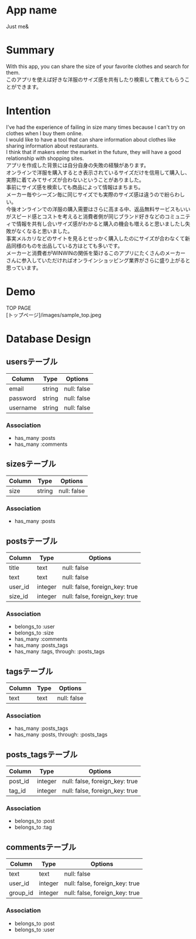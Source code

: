 # App name
Just me&

# Summary
With this app, you can share the size of your favorite clothes and search for them.  
このアプリを使えば好きな洋服のサイズ感を共有したり検索して教えてもらうことができます。

# Intention
I've had the experience of failing in size many times because I can't try on clothes when I buy them online.  
I would like to have a tool that can share information about clothes like sharing information about restaurants.  
I think that if makers enter the market in the future, they will have a good relationship with shopping sites.  
アプリを作成した背景には自分自身の失敗の経験があります。  
オンラインで洋服を購入するとき表示されているサイズだけを信用して購入し、実際に着てみてサイズが合わないということがありました。  
事前にサイズ感を検索しても商品によって情報はまちまち。  
メーカー毎やシーズン毎に同じサイズでも実際のサイズ感は違うので紛らわしい。  
今後オンラインでの洋服の購入需要はさらに高まる中、返品無料サービスもいいがスピード感とコストを考えると消費者側が同じブランド好きなどのコミュニティで情報を共有し合いサイズ感がわかると購入の機会も増えると思いましたし失敗がなくなると思いました。  
事実メルカリなどのサイトを見るとせっかく購入したのにサイズが合わなくて新品同様のものを出品している方はとても多いです。  
メーカーと消費者がWINWINの関係を築けるこのアプリにたくさんのメーカーさんに参入していただければオンラインショッピング業界がさらに盛り上がると思っています。

# Demo
TOP PAGE  
[トップページ]/images/sample_top.jpeg

# Database Design
## usersテーブル
|Column|Type|Options|
|------|----|-------|
|email|string|null: false|
|password|string|null: false|
|username|string|null: false|
### Association
- has_many :posts
- has_many :comments

## sizesテーブル
|Column|Type|Options|
|------|----|-------|
|size|string|null: false|
### Association
- has_many :posts

## postsテーブル
|Column|Type|Options|
|------|----|-------|
|title|text|null: false|
|text|text|null: false|
|user_id|integer|null: false, foreign_key: true|
|size_id|integer|null: false, foreign_key: true|
### Association
- belongs_to :user
- belongs_to :size
- has_many :comments
- has_many :posts_tags
- has_many  :tags,  through:  :posts_tags

## tagsテーブル
|Column|Type|Options|
|------|----|-------|
|text|text|null: false|
### Association
- has_many :posts_tags
- has_many  :posts,  through:  :posts_tags

## posts_tagsテーブル
|Column|Type|Options|
|------|----|-------|
|post_id|integer|null: false, foreign_key: true|
|tag_id|integer|null: false, foreign_key: true|
### Association
- belongs_to :post
- belongs_to :tag

## commentsテーブル
|Column|Type|Options|
|------|----|-------|
|text|text|null: false|
|user_id|integer|null: false, foreign_key: true|
|group_id|integer|null: false, foreign_key: true|
### Association
- belongs_to :post
- belongs_to :user
